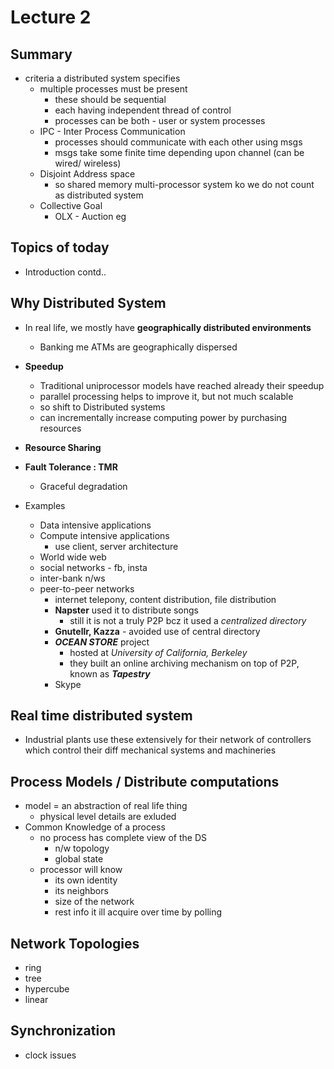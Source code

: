 # Lecture 2

## Summary

- criteria a distributed system specifies
  - multiple processes must be present
    - these should be sequential
    - each having independent thread of control
    - processes can be both - user or system processes
  - IPC - Inter Process Communication
    - processes should communicate with each other using msgs
    - msgs take some finite time depending upon channel (can be wired/ wireless)
  - Disjoint Address space
    - so shared memory multi-processor system ko we do not count as distributed system
  - Collective Goal
    - OLX - Auction eg

## Topics of today

- Introduction contd..

## Why Distributed System

- In real life, we mostly have **geographically distributed environments**
  - Banking me ATMs are geographically dispersed
- **Speedup**
  - Traditional uniprocessor models have reached already their speedup
  - parallel processing helps to improve it, but not much scalable
  - so shift to Distributed systems
  - can incrementally increase computing power by purchasing resources
- **Resource Sharing**
- **Fault Tolerance : TMR**
  - Graceful degradation

- Examples
  - Data intensive applications
  - Compute intensive applications
    - use client, server architecture
  - World wide web
  - social networks - fb, insta
  - inter-bank n/ws
  - peer-to-peer networks
    - internet telepony, content distribution, file distribution
    - **Napster** used it to distribute songs
      - still it is not a truly P2P bcz it used a *centralized directory*
    - **Gnutellr, Kazza** - avoided use of central directory
    - ***OCEAN STORE*** project
      - hosted at *University of California, Berkeley*
      - they built an online archiving mechanism on top of P2P, known as ***Tapestry***
    - Skype

## Real time distributed system

- Industrial plants use these extensively for their network of controllers which control their diff mechanical systems and machineries

## Process Models / Distribute computations

- model = an abstraction of real life thing
  - physical level details are exluded
- Common Knowledge of a process
  - no process has complete view of the DS
    - n/w topology
    - global state
  - processor will know
    - its own identity
    - its neighbors
    - size of the network
    - rest info it ill acquire over time by polling

## Network Topologies

- ring
- tree
- hypercube
- linear

## Synchronization

- clock issues
